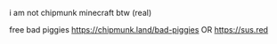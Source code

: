 i am not chipmunk minecraft btw (real)

free bad piggies https://chipmunk.land/bad-piggies OR https://sus.red
